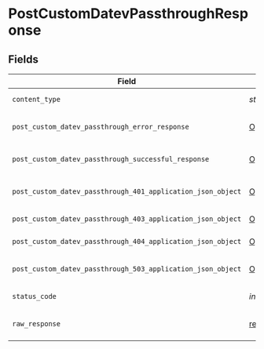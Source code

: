 # PostCustomDatevPassthroughResponse


## Fields

| Field                                                                                                                                | Type                                                                                                                                 | Required                                                                                                                             | Description                                                                                                                          |
| ------------------------------------------------------------------------------------------------------------------------------------ | ------------------------------------------------------------------------------------------------------------------------------------ | ------------------------------------------------------------------------------------------------------------------------------------ | ------------------------------------------------------------------------------------------------------------------------------------ |
| `content_type`                                                                                                                       | *str*                                                                                                                                | :heavy_check_mark:                                                                                                                   | HTTP response content type for this operation                                                                                        |
| `post_custom_datev_passthrough_error_response`                                                                                       | [Optional[shared.PostCustomDatevPassthroughErrorResponse]](../../models/shared/postcustomdatevpassthrougherrorresponse.md)           | :heavy_minus_sign:                                                                                                                   | POST /custom/datev/passthrough Error response                                                                                        |
| `post_custom_datev_passthrough_successful_response`                                                                                  | [Optional[shared.PostCustomDatevPassthroughSuccessfulResponse]](../../models/shared/postcustomdatevpassthroughsuccessfulresponse.md) | :heavy_minus_sign:                                                                                                                   | POST /custom/datev/passthrough Successful response                                                                                   |
| `post_custom_datev_passthrough_401_application_json_object`                                                                          | [Optional[PostCustomDatevPassthrough401ApplicationJSON]](../../models/operations/postcustomdatevpassthrough401applicationjson.md)    | :heavy_minus_sign:                                                                                                                   | Returned when the authentication header was invalid or missing.                                                                      |
| `post_custom_datev_passthrough_403_application_json_object`                                                                          | [Optional[PostCustomDatevPassthrough403ApplicationJSON]](../../models/operations/postcustomdatevpassthrough403applicationjson.md)    | :heavy_minus_sign:                                                                                                                   | Returned when the passed integration is inactive.                                                                                    |
| `post_custom_datev_passthrough_404_application_json_object`                                                                          | [Optional[PostCustomDatevPassthrough404ApplicationJSON]](../../models/operations/postcustomdatevpassthrough404applicationjson.md)    | :heavy_minus_sign:                                                                                                                   | Returned when a requested resource is not found.                                                                                     |
| `post_custom_datev_passthrough_503_application_json_object`                                                                          | [Optional[PostCustomDatevPassthrough503ApplicationJSON]](../../models/operations/postcustomdatevpassthrough503applicationjson.md)    | :heavy_minus_sign:                                                                                                                   | Returned when no sync has finished successfully yet                                                                                  |
| `status_code`                                                                                                                        | *int*                                                                                                                                | :heavy_check_mark:                                                                                                                   | HTTP response status code for this operation                                                                                         |
| `raw_response`                                                                                                                       | [requests.Response](https://requests.readthedocs.io/en/latest/api/#requests.Response)                                                | :heavy_minus_sign:                                                                                                                   | Raw HTTP response; suitable for custom response parsing                                                                              |